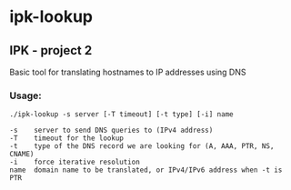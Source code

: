 # ipk-lookup
## IPK - project 2
Basic tool for translating hostnames to IP addresses using DNS

### Usage:
    ./ipk-lookup -s server [-T timeout] [-t type] [-i] name
    
    -s    server to send DNS queries to (IPv4 address)
    -T    timeout for the lookup
    -t    type of the DNS record we are looking for (A, AAA, PTR, NS, CNAME)
    -i    force iterative resolution
    name  domain name to be translated, or IPv4/IPv6 address when -t is PTR
